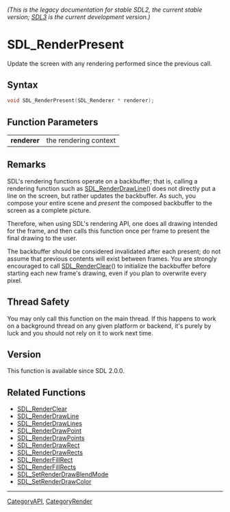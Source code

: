###### (This is the legacy documentation for stable SDL2, the current stable version; [SDL3](https://wiki.libsdl.org/SDL3/) is the current development version.)
# SDL_RenderPresent

Update the screen with any rendering performed since the previous call.

## Syntax

```c
void SDL_RenderPresent(SDL_Renderer * renderer);

```

## Function Parameters

|                  |                       |
| ---------------- | --------------------- |
| **renderer**     | the rendering context |

## Remarks

SDL's rendering functions operate on a backbuffer; that is, calling a
rendering function such as [SDL_RenderDrawLine](SDL_RenderDrawLine)() does
not directly put a line on the screen, but rather updates the backbuffer.
As such, you compose your entire scene and *present* the composed
backbuffer to the screen as a complete picture.

Therefore, when using SDL's rendering API, one does all drawing intended
for the frame, and then calls this function once per frame to present the
final drawing to the user.

The backbuffer should be considered invalidated after each present; do not
assume that previous contents will exist between frames. You are strongly
encouraged to call [SDL_RenderClear](SDL_RenderClear)() to initialize the
backbuffer before starting each new frame's drawing, even if you plan to
overwrite every pixel.

## Thread Safety

You may only call this function on the main thread. If this happens to work
on a background thread on any given platform or backend, it's purely by
luck and you should not rely on it to work next time.

## Version

This function is available since SDL 2.0.0.

## Related Functions

* [SDL_RenderClear](SDL_RenderClear)
* [SDL_RenderDrawLine](SDL_RenderDrawLine)
* [SDL_RenderDrawLines](SDL_RenderDrawLines)
* [SDL_RenderDrawPoint](SDL_RenderDrawPoint)
* [SDL_RenderDrawPoints](SDL_RenderDrawPoints)
* [SDL_RenderDrawRect](SDL_RenderDrawRect)
* [SDL_RenderDrawRects](SDL_RenderDrawRects)
* [SDL_RenderFillRect](SDL_RenderFillRect)
* [SDL_RenderFillRects](SDL_RenderFillRects)
* [SDL_SetRenderDrawBlendMode](SDL_SetRenderDrawBlendMode)
* [SDL_SetRenderDrawColor](SDL_SetRenderDrawColor)

----
[CategoryAPI](CategoryAPI), [CategoryRender](CategoryRender)

